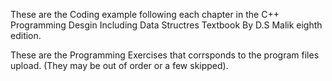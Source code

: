 These are the Coding example following each chapter in the C++ Programming Desgin Including Data Structres Textbook 
By D.S Malik eighth edition.

These are the Programming Exercises that corrsponds to the program files upload. (They may be out of order or a few skipped).





